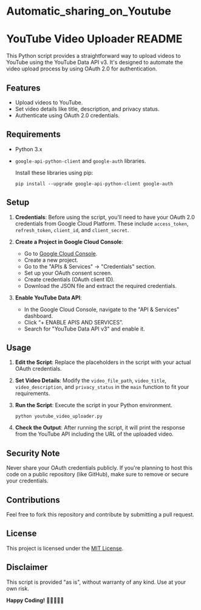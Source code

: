 # Automatic_sharing_on_Youtube
# YouTube Video Uploader README

This Python script provides a straightforward way to upload videos to YouTube using the YouTube Data API v3. It's designed to automate the video upload process by using OAuth 2.0 for authentication.

## Features

- Upload videos to YouTube.
- Set video details like title, description, and privacy status.
- Authenticate using OAuth 2.0 credentials.

## Requirements

- Python 3.x
- `google-api-python-client` and `google-auth` libraries.

  Install these libraries using pip:
  ```
  pip install --upgrade google-api-python-client google-auth
  ```

## Setup

1. **Credentials**: Before using the script, you'll need to have your OAuth 2.0 credentials from Google Cloud Platform. These include `access_token`, `refresh_token`, `client_id`, and `client_secret`.

2. **Create a Project in Google Cloud Console**: 
   - Go to [Google Cloud Console](https://console.cloud.google.com/).
   - Create a new project.
   - Go to the "APIs & Services" -> "Credentials" section.
   - Set up your OAuth consent screen.
   - Create credentials (OAuth client ID).
   - Download the JSON file and extract the required credentials.

3. **Enable YouTube Data API**: 
   - In the Google Cloud Console, navigate to the "API & Services" dashboard.
   - Click “+ ENABLE APIS AND SERVICES”.
   - Search for "YouTube Data API v3" and enable it.

## Usage

1. **Edit the Script**: Replace the placeholders in the script with your actual OAuth credentials.

2. **Set Video Details**: Modify the `video_file_path`, `video_title`, `video_description`, and `privacy_status` in the `main` function to fit your requirements.

3. **Run the Script**: Execute the script in your Python environment.
   ```
   python youtube_video_uploader.py
   ```

4. **Check the Output**: After running the script, it will print the response from the YouTube API including the URL of the uploaded video.

## Security Note

Never share your OAuth credentials publicly. If you're planning to host this code on a public repository (like GitHub), make sure to remove or secure your credentials.

## Contributions

Feel free to fork this repository and contribute by submitting a pull request.

## License

This project is licensed under the [MIT License](https://opensource.org/licenses/MIT).

## Disclaimer

This script is provided "as is", without warranty of any kind. Use at your own risk. 

**Happy Coding!** 🎥👩‍💻👨‍💻
